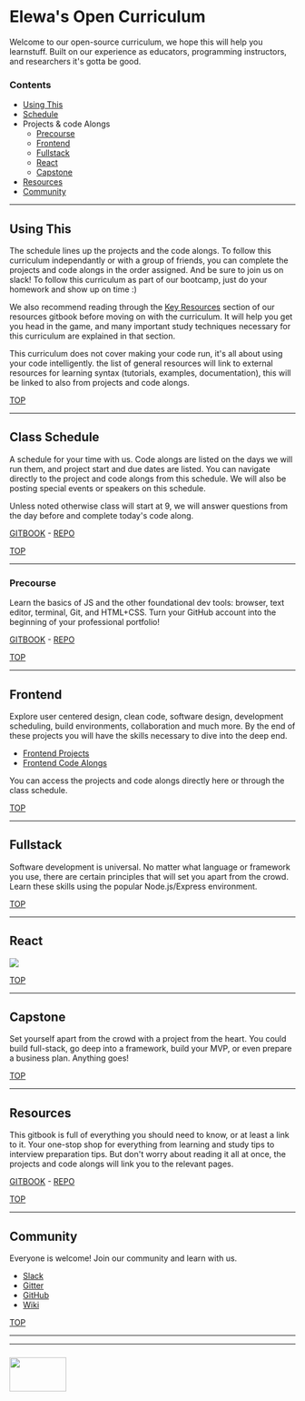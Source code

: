 # Elewa's Open Curriculum

Welcome to our open-source curriculum, we hope this will help you learnstuff. Built on our experience as educators, programming instructors, and researchers it's gotta be good. 
### Contents
* [Using This](#using-this) 
* [Schedule](#schedule)
* Projects & code Alongs
	* [Precourse](#precourse) 
	* [Frontend](#frontend)
	* [Fullstack](#backend)
	* [React](#react)
	* [Capstone](#capstone)
* [Resources](#resources)
* [Community](#community)

---

## Using This

The schedule lines up the projects and the code alongs. To follow this curriculum independantly or with a group of friends, you can complete the projects and code alongs in the order assigned.  And be sure to join us on slack!  To follow this curriculum as part of our bootcamp, just do your homework and show up on time :)

We also recommend reading through the [Key Resources]() section of our resources gitbook before moving on with the curriculum.  It will help you get you head in the game, and many important study techniques necessary for this curriculum are explained in that section.

This curriculum does not cover making your code run, it's all about using your code intelligently. the list of general resources will link to external resources for learning syntax (tutorials, examples, documentation), this will be linked to also from projects and code alongs.

[TOP](#elewas-open-curriculum)

---


## Class Schedule

A schedule for your time with us. Code alongs are listed on the days we will run them, and project start and due dates are listed. You can navigate directly to the project and code alongs from this schedule.  We will also be posting special events or speakers on this schedule.  

Unless noted otherwise class will start at 9, we will answer questions from the day before and complete today's code along.  

[GITBOOK](https://elewa-academy.github.io/April-Schedule) - [REPO](https://github.com/elewa-academy/April-Schedule)

[TOP](#elewas-open-curriculum)

---

### Precourse

Learn the basics of JS and the other foundational dev tools: browser, text editor, terminal, Git, and HTML+CSS.  Turn your GitHub account into the beginning of your professional portfolio!

[GITBOOK](https://elewa-academy.github.io/April-Precourse) - [REPO](https://github.com/elewa-academy/April-Precourse)

[TOP](#elewas-open-curriculum)

---

## Frontend

Explore user centered design, clean code, software design, development scheduling, build environments, collaboration and much more. By the end of these projects you will have the skills necessary to dive into the deep end.  

* [Frontend Projects](https://elewa-academy.github.io/Frontend-Code-Alongs) 
* [Frontend Code Alongs](https://elewa-academy.github.io/Frontend-Code-Alongs)

You can access the projects and code alongs directly here or through the class schedule.

[TOP](#elewas-open-curriculum)

---

## Fullstack

Software development is universal.  No matter what language or framework you use, there are certain principles that will set you apart from the crowd.  Learn these skills using the popular Node.js/Express environment.



[TOP](#elewas-open-curriculum)

---

## React

![](https://blogcdn1.secureserver.net/wp-content/uploads/2016/04/reactjs-meme-e1460585930658.png)

[TOP](#elewas-open-curriculum)

---

## Capstone


Set yourself apart from the crowd with a project from the heart.  You could build full-stack, go deep into a framework, build your MVP, or even prepare a business plan.  Anything goes!

[TOP](#elewas-open-curriculum)


---


## Resources

This gitbook is full of everything you should need to know, or at least a link to it.  Your one-stop shop for everything from learning and study tips to interview preparation tips.  But don't worry about reading it all at once, the projects and code alongs will link you to the relevant pages. 

[GITBOOK](https://elewa-academy.github.io/General-Resources) - [REPO](https://github.com/elewa-academy/General-Resources)

[TOP](#elewas-open-curriculum)


---
## Community

Everyone is welcome!  Join our community and learn with us.  
* [Slack](https://join.slack.com/t/elewa-academy/shared_invite/enQtMjk4OTA3OTM1NjIwLTA2ZmQ0NDVhNjQxZWM2NjNhNmMyNmVhZGNhZmJmZTY1OWQ4Nzc0ZTkzZGE3NjdiYTYwYThlNzI3YTg2NGM5MGM)
* [Gitter](https://gitter.im/elewa-academy/Lobby)
* [GitHub](https://github.com/elewa-academy)
* [Wiki](https://github.com/elewa-academy/elewa-academy.github.io/wiki)

[TOP](#elewas-open-curriculum)

---
---
### <a href="http://elewa.education/blog" target="_blank"><img src="https://user-images.githubusercontent.com/18554853/36629698-eb7ed6d0-1959-11e8-9a78-7acd2652186e.png" width="100" height="60"/></a>